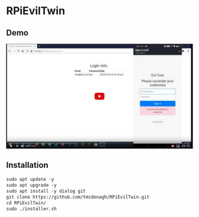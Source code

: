 # RPiEvilTwin

## Demo

[![Demo Video](img/demoThumbnail.jpg)](https://www.youtube.com/watch?v=4hR-24DlagU)

## Installation

```
sudo apt update -y
sudo apt upgrade -y
sudo apt install -y dialog git
git clone https://github.com/tmcdonagh/RPiEvilTwin.git
cd RPiEvilTwin/
sudo ./installer.sh
```
